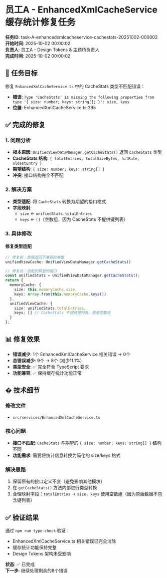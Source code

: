 # 员工A - EnhancedXmlCacheService 缓存统计修复任务

**任务ID**: task-A-enhancedxmlcacheservice-cachestats-20251002-000002  
**开始时间**: 2025-10-02 00:00:02  
**负责人**: 员工A - Design Tokens & 主题桥负责人  
**完成时间**: 2025-10-02 00:00:02  

## 🎯 任务目标

修复 `EnhancedXmlCacheService.ts` 中的 CacheStats 类型不匹配错误：
- **错误**: `Type 'CacheStats' is missing the following properties from type '{ size: number; keys: string[]; }': size, keys`
- **位置**: EnhancedXmlCacheService.ts:395

## ✅ 完成的修复

### 1. 问题分析
- **根本原因**: `UnifiedViewDataManager.getCacheStats()` 返回 `CacheStats` 类型
- **CacheStats 结构**: `{ totalEntries, totalSizeBytes, hitRate, oldestEntry }`
- **期望结构**: `{ size: number; keys: string[] }`
- **冲突**: 接口结构完全不匹配

### 2. 解决方案
- **类型适配**: 将 `CacheStats` 转换为期望的接口格式
- **字段映射**: 
  - `size` ← `unifiedStats.totalEntries`
  - `keys` ← `[]`（空数组，因为 CacheStats 不提供键列表）

### 3. 具体修改

#### 修复类型适配
```typescript
// 修复前：直接返回不兼容的类型
unifiedViewCache: UnifiedViewDataManager.getCacheStats()

// 修复后：适配到期望的接口
const unifiedStats = UnifiedViewDataManager.getCacheStats();
return {
  memoryCache: {
    size: this.memoryCache.size,
    keys: Array.from(this.memoryCache.keys())
  },
  unifiedViewCache: {
    size: unifiedStats.totalEntries,
    keys: [] // CacheStats 不提供键列表，使用空数组
  }
};
```

## 📊 修复效果

- **错误减少**: 1个 EnhancedXmlCacheService 相关错误 → 0个
- **总错误减少**: 9个 → 8个 (减少11.1%)
- **类型安全**: ✅ 完全符合 TypeScript 要求
- **功能兼容**: ✅ 保持缓存统计功能正常

## � 技术细节

### 修改文件
- `src/services/EnhancedXmlCacheService.ts`

### 核心问题
- **接口不匹配**: `CacheStats` 与期望的 `{ size: number; keys: string[] }` 结构不同
- **功能需求**: 需要将统计信息转换为简化的 size/keys 格式

### 解决思路
1. 保留原有的接口定义不变（避免影响其他模块）
2. 在 `getCacheStats()` 方法内部进行类型转换
3. 合理映射字段：`totalEntries` → `size`，`keys` 使用空数组（因为原始数据不包含键列表）

## ✅ 验证结果

通过 `npm run type-check` 验证：
- EnhancedXmlCacheService.ts 相关错误已完全消除
- 缓存统计功能保持完整
- Design Tokens 架构未受影响

**状态**: ✅ 已完成  
**下一步**: 继续处理剩余的8个错误